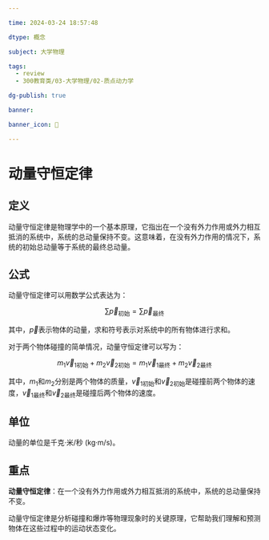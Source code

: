 ```yaml
---

time: 2024-03-24 18:57:48

dtype: 概念

subject: 大学物理

tags:
  - review
  - 300教育类/03-大学物理/02-质点动力学

dg-publish: true

banner: 

banner_icon: 🧠

---
```


# 动量守恒定律

## 定义

动量守恒定律是物理学中的一个基本原理，它指出在一个没有外力作用或外力相互抵消的系统中，系统的总动量保持不变。这意味着，在没有外力作用的情况下，系统的初始总动量等于系统的最终总动量。

## 公式

动量守恒定律可以用数学公式表达为：

$$\sum \vec{p}_{\text{初始}} = \sum \vec{p}_{\text{最终}}$$

其中，$\vec{p}$表示物体的动量，求和符号表示对系统中的所有物体进行求和。

对于两个物体碰撞的简单情况，动量守恒定律可以写为：

$$m_1 \vec{v}_{1\text{初始}} + m_2 \vec{v}_{2\text{初始}} = m_1 \vec{v}_{1\text{最终}} + m_2 \vec{v}_{2\text{最终}}$$

其中，$m_1$和$m_2$分别是两个物体的质量，$\vec{v}_{1\text{初始}}$和$\vec{v}_{2\text{初始}}$是碰撞前两个物体的速度，$\vec{v}_{1\text{最终}}$和$\vec{v}_{2\text{最终}}$是碰撞后两个物体的速度。

## 单位

动量的单位是千克·米/秒 (kg·m/s)。

## 重点

**动量守恒定律**：在一个没有外力作用或外力相互抵消的系统中，系统的总动量保持不变。

动量守恒定律是分析碰撞和爆炸等物理现象时的关键原理，它帮助我们理解和预测物体在这些过程中的运动状态变化。




